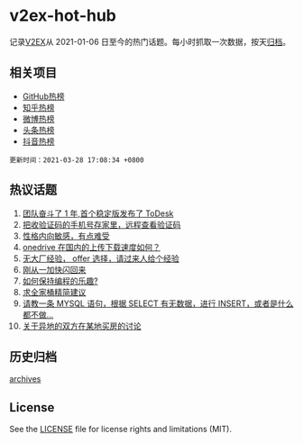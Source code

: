 # v2ex-hot-hub

 记录[V2EX](https://www.v2ex.com/)从 2021-01-06 日至今的热门话题。每小时抓取一次数据，按天[归档](archives)。
 
 ## 相关项目

- [GitHub热榜](https://github.com/snaildev/github-hot-hub)
- [知乎热榜](https://github.com/snaildev/zhihu-hot-hub)
- [微博热榜](https://github.com/snaildev/weibo-hot-hub)
- [头条热榜](https://github.com/snaildev/toutiao-hot-hub)
- [抖音热榜](https://github.com/snaildev/douyin-hot-hub)


 `更新时间：2021-03-28 17:08:34 +0800`

## 热议话题

1. [团队奋斗了 1 年,首个稳定版发布了 ToDesk](https://www.v2ex.com/t/765799)
1. [把收验证码的手机号存家里，远程查看验证码](https://www.v2ex.com/t/765711)
1. [性格内向敏感，有点难受](https://www.v2ex.com/t/765789)
1. [onedrive 在国内的上传下载速度如何？](https://www.v2ex.com/t/765727)
1. [无大厂经验， offer 选择，请过来人给个经验](https://www.v2ex.com/t/765826)
1. [刚从一加快闪回来](https://www.v2ex.com/t/765718)
1. [如何保持编程的乐趣?](https://www.v2ex.com/t/765795)
1. [求全家桶精简建议](https://www.v2ex.com/t/765779)
1. [请教一条 MYSQL 语句，根据 SELECT 有无数据，进行 INSERT，或者是什么都不做...](https://www.v2ex.com/t/765767)
1. [关于异地的双方在某地买房的讨论](https://www.v2ex.com/t/765784)

## 历史归档

[archives](archives)

## License

See the [LICENSE](LICENSE) file for license rights and limitations (MIT).
